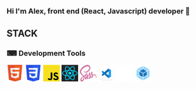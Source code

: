 ### Hi I'm Alex, front end (React, Javascript) developer 👋

## STACK

### ⌨ Development Tools

<span><img src="assets/badges/html5.svg" alt="html5" title="html5" width="38" height="38"/></span>
<span><img src="assets/badges/css3.svg" alt="css3" title="css3" width="38" height="38"/></span>
<span><img src="assets/badges/js.svg" alt="javascript" title="javascript" width="38" height="38"/></span>
<span><img src="assets/badges/react.svg" alt="react" title="react" width="38" height="38"/></span>
<span><img src="assets/badges/sass.svg" alt="sass" title="sass" width="38" height="38"/></span>
<span><img src="assets/badges/vscode.png" alt="vscode" title="vscode" width="38" height="38"/></span>
<span><img src="assets/badges/git.svg" alt="git" title="git" width="38" height="38"/>
<span><img src="assets/badges/webpack.svg" alt="webpack" title="webpack" width="38" height="38"/></span>
